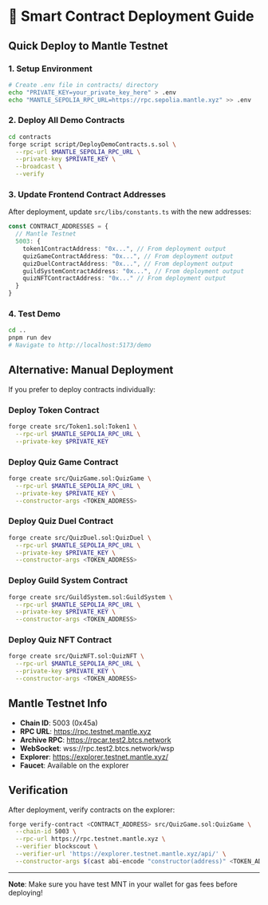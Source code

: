 # 🚀 Smart Contract Deployment Guide

## Quick Deploy to Mantle Testnet

### 1. Setup Environment
```bash
# Create .env file in contracts/ directory
echo "PRIVATE_KEY=your_private_key_here" > .env
echo "MANTLE_SEPOLIA_RPC_URL=https://rpc.sepolia.mantle.xyz" >> .env
```

### 2. Deploy All Demo Contracts
```bash
cd contracts
forge script script/DeployDemoContracts.s.sol \
  --rpc-url $MANTLE_SEPOLIA_RPC_URL \
  --private-key $PRIVATE_KEY \
  --broadcast \
  --verify
```

### 3. Update Frontend Contract Addresses

After deployment, update `src/libs/constants.ts` with the new addresses:

```typescript
const CONTRACT_ADDRESSES = {
  // Mantle Testnet
  5003: {
    token1ContractAddress: "0x...", // From deployment output
    quizGameContractAddress: "0x...", // From deployment output
    quizDuelContractAddress: "0x...", // From deployment output
    guildSystemContractAddress: "0x...", // From deployment output
    quizNFTContractAddress: "0x..." // From deployment output
  }
}
```

### 4. Test Demo
```bash
cd ..
pnpm run dev
# Navigate to http://localhost:5173/demo
```

## Alternative: Manual Deployment

If you prefer to deploy contracts individually:

### Deploy Token Contract
```bash
forge create src/Token1.sol:Token1 \
  --rpc-url $MANTLE_SEPOLIA_RPC_URL \
  --private-key $PRIVATE_KEY
```

### Deploy Quiz Game Contract
```bash
forge create src/QuizGame.sol:QuizGame \
  --rpc-url $MANTLE_SEPOLIA_RPC_URL \
  --private-key $PRIVATE_KEY \
  --constructor-args <TOKEN_ADDRESS>
```

### Deploy Quiz Duel Contract
```bash
forge create src/QuizDuel.sol:QuizDuel \
  --rpc-url $MANTLE_SEPOLIA_RPC_URL \
  --private-key $PRIVATE_KEY \
  --constructor-args <TOKEN_ADDRESS>
```

### Deploy Guild System Contract
```bash
forge create src/GuildSystem.sol:GuildSystem \
  --rpc-url $MANTLE_SEPOLIA_RPC_URL \
  --private-key $PRIVATE_KEY \
  --constructor-args <TOKEN_ADDRESS>
```

### Deploy Quiz NFT Contract
```bash
forge create src/QuizNFT.sol:QuizNFT \
  --rpc-url $MANTLE_SEPOLIA_RPC_URL \
  --private-key $PRIVATE_KEY \
  --constructor-args <TOKEN_ADDRESS>
```

## Mantle Testnet Info

- **Chain ID**: 5003 (0x45a)
- **RPC URL**: https://rpc.testnet.mantle.xyz
- **Archive RPC**: https://rpcar.test2.btcs.network
- **WebSocket**: wss://rpc.test2.btcs.network/wsp
- **Explorer**: https://explorer.testnet.mantle.xyz/
- **Faucet**: Available on the explorer

## Verification

After deployment, verify contracts on the explorer:
```bash
forge verify-contract <CONTRACT_ADDRESS> src/QuizGame.sol:QuizGame \
  --chain-id 5003 \
  --rpc-url https://rpc.testnet.mantle.xyz \
  --verifier blockscout \
  --verifier-url 'https://explorer.testnet.mantle.xyz/api/' \
  --constructor-args $(cast abi-encode "constructor(address)" <TOKEN_ADDRESS>)
```

---

**Note**: Make sure you have test MNT in your wallet for gas fees before deploying!